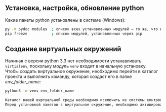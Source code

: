 ## Установка, настройка, обновление python
Какие пакеты python установлены в системе (Windows):
```bash
py -m pydoc modules  ; список всех установленных модулей — то же, что и >>> help("modeles")
pip freeze           ; список модулей, установленных через pip
```

## Создание виртуальных окружений
Начиная с версии python 3.3 нет необходимости устанавливать `virtialenv`, поскольку модуль `venv` входит в начальную установку.\
Чтобы создать виртуальное окружение, необходимо перейти в каталог проекта и выполнить команду, которая создаст его в папке *env_folder_name*:
```bash
python3 -m venv env_folder_name
``
Каталог вашей виртуальной среды необходимо исключить из системы контроля версий.
Перед установкой пакетов в виртуальное окружение, необходимо активировать его командами `.\env\Scripts\activate` (Windows) или `source env/bin/activate` (Linux). Командами `where pyrhon` (Windows) | `which python` (Linux) можно проверить, что окружение активировано (интерпретатор Python должен находиться в *...\env\Scripts\python.exe* (Windows) | *.../env/bin/python* (Linux)
